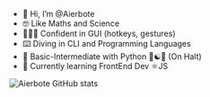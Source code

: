 - 👋 Hi, I’m @Aierbote
- 🤓 Like Maths and Science
- 👨🏻‍💻 Confident in GUI (hotkeys, gestures)
- ⌨️ Diving in CLI and Programming Languages 
- 🌿 Basic-Intermediate with Python 💙☯💛 (On Halt)
- 🌱 Currently learning FrontEnd Dev ⚛️JS

![Aierbote GitHub stats](https://github-readme-stats.vercel.app/api?username=Aierbote&show_icons=true)


<!---
Aierbote/Aierbote is a ✨ special ✨ repository because its `README.md` (this file) appears on your GitHub profile.
You can click the Preview link to take a look at your changes.
--->
